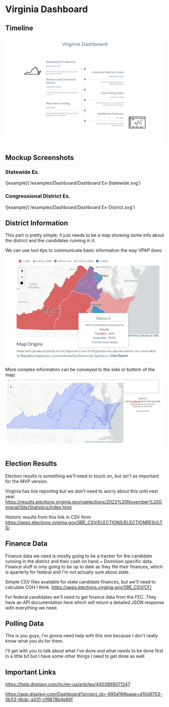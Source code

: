 # Virginia Dashboard
## Timeline
![example](/examples/download.png)

## Mockup Screenshots
### Statewide Ex. 
![example]('/examples/Dashboard/Dashboard Ex-Statewide.svg')

### Congressional District Ex.
![example]('/examples/Dashboard/Dashboard Ex-District.svg')

## District Information

This part is pretty simple; it just needs to be a map showing some info about the district and the candidates running in it.

We can use tool tips to communicate basic information the way VPAP does:
![example](/examples/VPAP.png)

More complex information can be conveyed to the side or bottom of the map:
![example](/examples/SideBar.png)

## Election Results

Election results is something we'll need to touch on, but isn't as important for the MVP version.

Virginia has live reporting but we don't need to worry about this until next year.
https://results.elections.virginia.gov/vaelections/2022%20November%20General/Site/Statistics/Index.html

Historic results from this link in CSV form
https://apps.elections.virginia.gov/SBE_CSV/ELECTIONS/ELECTIONRESULTS/

## Finance Data

Finance data we need is mostly going to be a tracker for the candidate running in the district and their cash on hand + Dominion specific data. 
Finance stuff is only going to be up to date as they file their finances, which is quarterly for federal and I'm not actually sure about state.

Simple CSV files available for state candidate finances, but we'll need to calculate COH I think.
https://apps.elections.virginia.gov/SBE_CSV/CF/

For federal candidates we'll need to get finance data from the FEC.
They have an API documentation here which will return a detailed JSON response with everything we need.

## Polling Data

This is you guys, I'm gonna need help with this one because I don't really know what you do for them.

I'll get with you to talk about what I've done and what needs to be done first in a little bit but I have some other things I need to get done as well.

## Important Links 
https://help.displayr.com/hc/en-us/articles/4403869071247

https://app.displayr.com/Dashboard?project_id=-995416#page=d10d9703-0b53-4bdc-a331-cf9878b4e80f